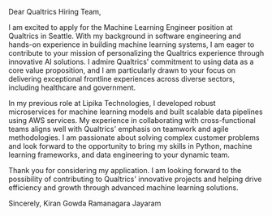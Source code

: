 Dear Qualtrics Hiring Team,

I am excited to apply for the Machine Learning Engineer position at Qualtrics in Seattle. With my background in software engineering and hands-on experience in building machine learning systems, I am eager to contribute to your mission of personalizing the Qualtrics experience through innovative AI solutions. I admire Qualtrics' commitment to using data as a core value proposition, and I am particularly drawn to your focus on delivering exceptional frontline experiences across diverse sectors, including healthcare and government.

In my previous role at Lipika Technologies, I developed robust microservices for machine learning models and built scalable data pipelines using AWS services. My experience in collaborating with cross-functional teams aligns well with Qualtrics' emphasis on teamwork and agile methodologies. I am passionate about solving complex customer problems and look forward to the opportunity to bring my skills in Python, machine learning frameworks, and data engineering to your dynamic team.

Thank you for considering my application. I am looking forward to the possibility of contributing to Qualtrics' innovative projects and helping drive efficiency and growth through advanced machine learning solutions.

Sincerely,
Kiran Gowda Ramanagara Jayaram
